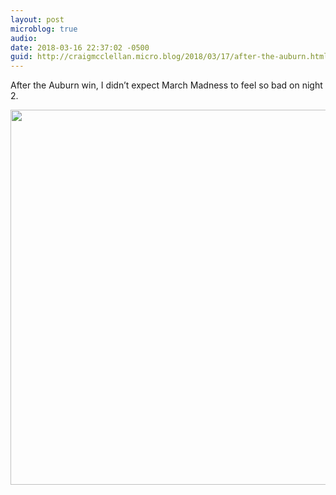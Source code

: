 ```yaml
---
layout: post
microblog: true
audio: 
date: 2018-03-16 22:37:02 -0500
guid: http://craigmcclellan.micro.blog/2018/03/17/after-the-auburn.html
---
```

After the Auburn win, I didn’t expect March Madness to feel so bad on night 2.

<img src="http://craigmcclellan.com/uploads/2018/cee9c93644.jpg" width="599" height="600" />
